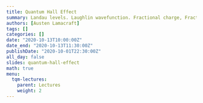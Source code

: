 ```yaml
---
title: Quantum Hall Effect
summary: Landau levels. Laughlin wavefunction. Fractional charge, Fractional statistics.
authors: [Austen Lamacraft]
tags: []
categories: []
date: "2020-10-13T10:00:00Z"
date_end: "2020-10-13T11:30:00Z"
publishDate: "2020-10-01T22:30:00Z"
all_day: false
slides: quantum-hall-effect
math: true
menu:
  tqm-lectures:
    parent: Lectures
    weight: 2
---
```

